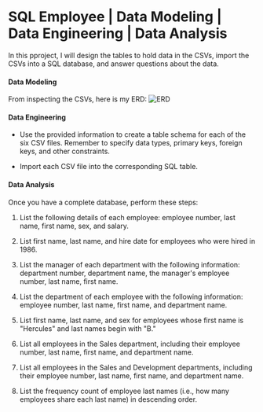 # SQL Employee | Data Modeling | Data Engineering | Data Analysis

In this pproject, I will design the tables to hold data in the CSVs, import the CSVs into a SQL database, and answer questions about the data. 

#### Data Modeling

From inspecting the CSVs, here is my ERD:
![ERD](EmployeeSQL/ERD.PNG)

#### Data Engineering

* Use the provided information to create a table schema for each of the six CSV files. Remember to specify data types, primary keys, foreign keys, and other constraints.

* Import each CSV file into the corresponding SQL table. 

#### Data Analysis

Once you have a complete database, perform these steps:

1. List the following details of each employee: employee number, last name, first name, sex, and salary.

2. List first name, last name, and hire date for employees who were hired in 1986.

3. List the manager of each department with the following information: department number, department name, the manager's employee number, last name, first name.

4. List the department of each employee with the following information: employee number, last name, first name, and department name.

5. List first name, last name, and sex for employees whose first name is "Hercules" and last names begin with "B."

6. List all employees in the Sales department, including their employee number, last name, first name, and department name.

7. List all employees in the Sales and Development departments, including their employee number, last name, first name, and department name.

8. List the frequency count of employee last names (i.e., how many employees share each last name) in descending order.

